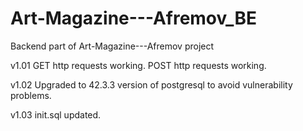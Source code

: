 # Art-Magazine---Afremov_BE
Backend part of Art-Magazine---Afremov project

v1.01
GET http requests working.
POST http requests working.

v1.02
Upgraded to 42.3.3 version of postgresql to avoid vulnerability problems.

v1.03
init.sql updated.
